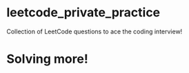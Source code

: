 # leetcode_private_practice
Collection of LeetCode questions to ace the coding interview! 

# Solving more!
